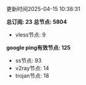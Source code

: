 更新时间2025-04-15 10:38:31

**总订阅: 23**
**总节点: 5804**
- vless节点: 9

**google ping有效节点: 125**
- ss节点: 93
- v2ray节点: 14
- trojan节点: 18
